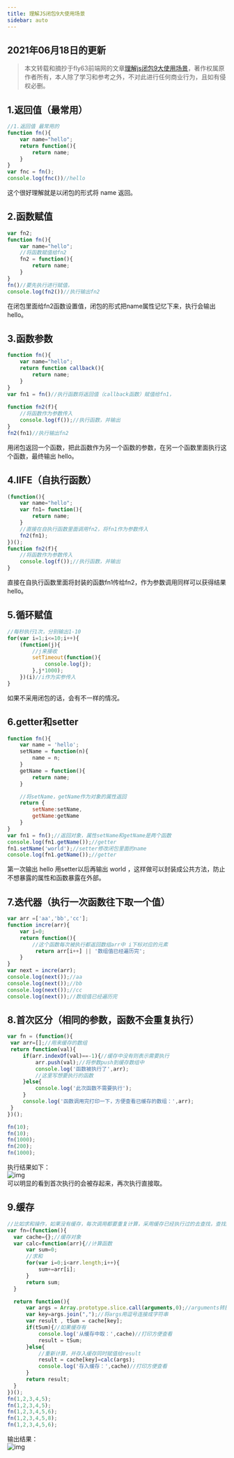 ```yaml
---
title: 理解JS闭包9大使用场景
sidebar: auto
---
```

<style>
    .go-to-top {
        display: block !important;
    }
</style>

## 2021年06月18日的更新
>本文转载和摘抄于fly63前端网的文章[理解js闭包9大使用场景](http://www.fly63.com/article/detial/9974)，著作权属原作者所有，本人除了学习和参考之外，不对此进行任何商业行为，且如有侵权必删。

## 1.返回值（最常用）
```JavaScript
//1.返回值 最常用的
function fn(){
    var name="hello";
    return function(){
        return name;
    }
}
var fnc = fn();
console.log(fnc())//hello
```
这个很好理解就是以闭包的形式将 name 返回。

## 2.函数赋值
```JavaScript
var fn2;
function fn(){
    var name="hello";
    //将函数赋值给fn2
    fn2 = function(){
        return name;
    }
}
fn()//要先执行进行赋值，
console.log(fn2())//执行输出fn2
```
在闭包里面给fn2函数设置值，闭包的形式把name属性记忆下来，执行会输出 hello。

## 3.函数参数
```JavaScript
function fn(){
    var name="hello";
    return function callback(){
        return name;
    }
}
var fn1 = fn()//执行函数将返回值（callback函数）赋值给fn1，
 
function fn2(f){
    //将函数作为参数传入
    console.log(f());//执行函数，并输出
}
fn2(fn1)//执行输出fn2
```
用闭包返回一个函数，把此函数作为另一个函数的参数，在另一个函数里面执行这个函数，最终输出 hello。

## 4.IIFE（自执行函数）
```JavaScript
(function(){
    var name="hello";
    var fn1= function(){
        return name;
    }
    //直接在自执行函数里面调用fn2，将fn1作为参数传入
    fn2(fn1);
})();
function fn2(f){
    //将函数作为参数传入
    console.log(f());//执行函数，并输出
}
```
直接在自执行函数里面将封装的函数fn1传给fn2，作为参数调用同样可以获得结果 hello。

## 5.循环赋值
```JavaScript
//每秒执行1次，分别输出1-10
for(var i=1;i<=10;i++){
    (function(j){
        //j来接收
        setTimeout(function(){
            console.log(j);
        },j*1000);
    })(i)//i作为实参传入
}
```
如果不采用闭包的话，会有不一样的情况。

## 6.getter和setter
```JavaScript
function fn(){
    var name = 'hello';
    setName = function(n){
        name = n;
    }
    getName = function(){
        return name;
    }

    //将setName，getName作为对象的属性返回
    return {
        setName:setName,
        getName:getName
    }
}
var fn1 = fn();//返回对象，属性setName和getName是两个函数
console.log(fn1.getName());//getter
fn1.setName('world');//setter修改闭包里面的name
console.log(fn1.getName());//getter
```
第一次输出 hello 用setter以后再输出 world ，这样做可以封装成公共方法，防止不想暴露的属性和函数暴露在外部。

## 7.迭代器（执行一次函数往下取一个值）
```JavaScript
var arr =['aa','bb','cc'];
function incre(arr){
    var i=0;
    return function(){
        //这个函数每次被执行都返回数组arr中 i下标对应的元素
         return arr[i++] || '数组值已经遍历完';
    }
}
var next = incre(arr);
console.log(next());//aa
console.log(next());//bb
console.log(next());//cc
console.log(next());//数组值已经遍历完
```

## 8.首次区分（相同的参数，函数不会重复执行）
```JavaScript
var fn = (function(){
 var arr=[];//用来缓存的数组
 return function(val){
     if(arr.indexOf(val)==-1){//缓存中没有则表示需要执行
         arr.push(val);//将参数push到缓存数组中
         console.log('函数被执行了',arr);
         //这里写想要执行的函数
     }else{
         console.log('此次函数不需要执行');
     }
     console.log('函数调用完打印一下，方便查看已缓存的数组：',arr);
 }
})();

fn(10);
fn(10);
fn(1000);
fn(200);
fn(1000);
```

执行结果如下：  
<img class="custom" :src="$withBase('/assets/img/img20210618/8.webp')" alt="img" style="margin:0 auto; display:block;">
可以明显的看到首次执行的会被存起来，再次执行直接取。

## 9.缓存

```JavaScript
//比如求和操作，如果没有缓存，每次调用都要重复计算，采用缓存已经执行过的去查找，查找到了就直接返回，不需要重新计算    
var fn=(function(){
  var cache={};//缓存对象
  var calc=function(arr){//计算函数
      var sum=0;
      //求和
      for(var i=0;i<arr.length;i++){
          sum+=arr[i];
      }
      return sum;
  }

  return function(){
      var args = Array.prototype.slice.call(arguments,0);//arguments转换成数组
      var key=args.join(",");//将args用逗号连接成字符串
      var result , tSum = cache[key];
      if(tSum){//如果缓存有   
          console.log('从缓存中取：',cache)//打印方便查看
          result = tSum;
      }else{
          //重新计算，并存入缓存同时赋值给result
          result = cache[key]=calc(args);
          console.log('存入缓存：',cache)//打印方便查看
      }
      return result;
  }
})();
fn(1,2,3,4,5);
fn(1,2,3,4,5);
fn(1,2,3,4,5,6);
fn(1,2,3,4,5,8);
fn(1,2,3,4,5,6);
```
输出结果：
<img class="custom" :src="$withBase('/assets/img/img20210618/9.webp')" alt="img" style="margin:0 auto; display:block;">
